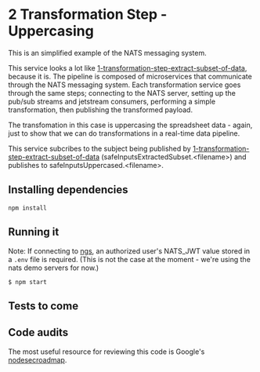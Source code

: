 # 2 Transformation Step - Uppercasing

This is an simplified example of the NATS messaging system.

This service looks a lot like [1-transformation-step-extract-subset-of-data](../1-transformation-step-extract-subset-of-data/), because it is.  The pipeline is composed of microservices that communicate through the NATS messaging system. Each transformation service goes through the same steps; connecting to the NATS server, setting up the pub/sub streams and jetstream consumers, performing a simple transformation, then publishing the transformed payload.  

The transfomation in this case is uppercasing the spreadsheet data - again, just to show that we can do transformations in a real-time data pipeline.

This service subcribes to the subject being published by [1-transformation-step-extract-subset-of-data](../1-transformation-step-extract-subset-of-data/) (safeInputsExtractedSubset.\<filename\>) and publishes to safeInputsUppercased.\<filename\>.

## Installing dependencies

```
npm install
```
## Running it
Note: If connecting to [ngs](https://synadia.com/ngs), an authorized user's NATS_JWT value stored in a `.env` file is required. (This is not the case at the moment - we're using the nats demo servers for now.)
```
$ npm start 
```

## Tests to come

## Code audits

The most useful resource for reviewing this code is Google's [nodesecroadmap](https://github.com/google/node-sec-roadmap).
